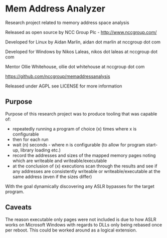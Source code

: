 Mem Address Analyzer
======================
Research project related to memory address space analysis

Released as open source by NCC Group Plc - http://www.nccgroup.com/

Developed for Linux by Aidan Marlin, aidan dot marlin at nccgroup dot com

Developed for Windows by Nikos Laleas, nikos dot laleas at nccgroup dot com

Mentor Ollie Whitehouse, ollie dot whitehouse at nccgroup dot com

https://github.com/nccgroup/memaddressanalysis

Released under AGPL see LICENSE for more information

Purpose
-------------
Purpose of this research project was to produce tooling that was capable of:

* repeatedly running a program of choice (x) times where x is configurable
* then for each run
 * wait (n) seconds - where n is configurable (to allow for program start-up, library loading etc.)
 * record the addresses and sizes of the mapped memory pages noting which are writeable and writeable/executable
* at the conclusion of (x) executions scan through the results and see if any addresses are consistently writeable or writeable/executable at the same address (even if the sizes differ)

With the goal dynamically discovering any ASLR bypasses for the target program.

Caveats
-------------
The reason executable only pages were not included is due to how ASLR works on Microsoft Windows with regards to DLLs only being rebased once per reboot. This could be worked around as a logical extension.